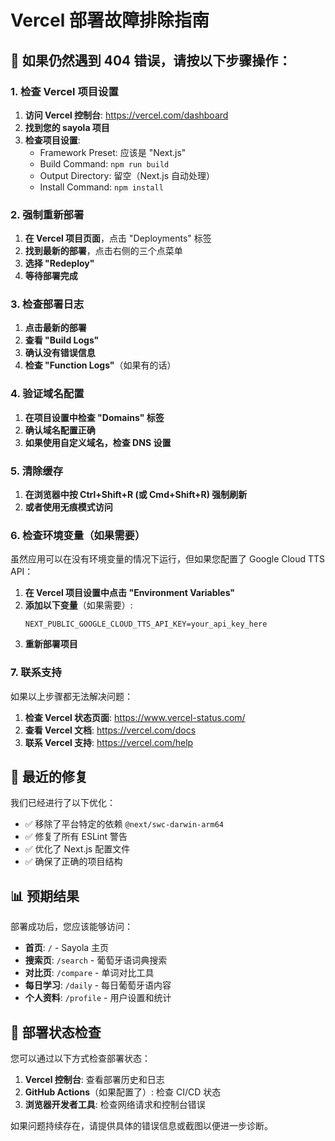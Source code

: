 # Vercel 部署故障排除指南

## 🚨 如果仍然遇到 404 错误，请按以下步骤操作：

### 1. 检查 Vercel 项目设置

1. **访问 Vercel 控制台**: https://vercel.com/dashboard
2. **找到您的 sayola 项目**
3. **检查项目设置**:
   - Framework Preset: 应该是 "Next.js"
   - Build Command: `npm run build`
   - Output Directory: 留空（Next.js 自动处理）
   - Install Command: `npm install`

### 2. 强制重新部署

1. **在 Vercel 项目页面**，点击 "Deployments" 标签
2. **找到最新的部署**，点击右侧的三个点菜单
3. **选择 "Redeploy"**
4. **等待部署完成**

### 3. 检查部署日志

1. **点击最新的部署**
2. **查看 "Build Logs"**
3. **确认没有错误信息**
4. **检查 "Function Logs"**（如果有的话）

### 4. 验证域名配置

1. **在项目设置中检查 "Domains" 标签**
2. **确认域名配置正确**
3. **如果使用自定义域名，检查 DNS 设置**

### 5. 清除缓存

1. **在浏览器中按 Ctrl+Shift+R (或 Cmd+Shift+R) 强制刷新**
2. **或者使用无痕模式访问**

### 6. 检查环境变量（如果需要）

虽然应用可以在没有环境变量的情况下运行，但如果您配置了 Google Cloud TTS API：

1. **在 Vercel 项目设置中点击 "Environment Variables"**
2. **添加以下变量**（如果需要）:
   ```
   NEXT_PUBLIC_GOOGLE_CLOUD_TTS_API_KEY=your_api_key_here
   ```
3. **重新部署项目**

### 7. 联系支持

如果以上步骤都无法解决问题：

1. **检查 Vercel 状态页面**: https://www.vercel-status.com/
2. **查看 Vercel 文档**: https://vercel.com/docs
3. **联系 Vercel 支持**: https://vercel.com/help

## 🔧 最近的修复

我们已经进行了以下优化：

- ✅ 移除了平台特定的依赖 `@next/swc-darwin-arm64`
- ✅ 修复了所有 ESLint 警告
- ✅ 优化了 Next.js 配置文件
- ✅ 确保了正确的项目结构

## 📊 预期结果

部署成功后，您应该能够访问：

- **首页**: `/` - Sayola 主页
- **搜索页**: `/search` - 葡萄牙语词典搜索
- **对比页**: `/compare` - 单词对比工具
- **每日学习**: `/daily` - 每日葡萄牙语内容
- **个人资料**: `/profile` - 用户设置和统计

## 🚀 部署状态检查

您可以通过以下方式检查部署状态：

1. **Vercel 控制台**: 查看部署历史和日志
2. **GitHub Actions**（如果配置了）: 检查 CI/CD 状态
3. **浏览器开发者工具**: 检查网络请求和控制台错误

如果问题持续存在，请提供具体的错误信息或截图以便进一步诊断。